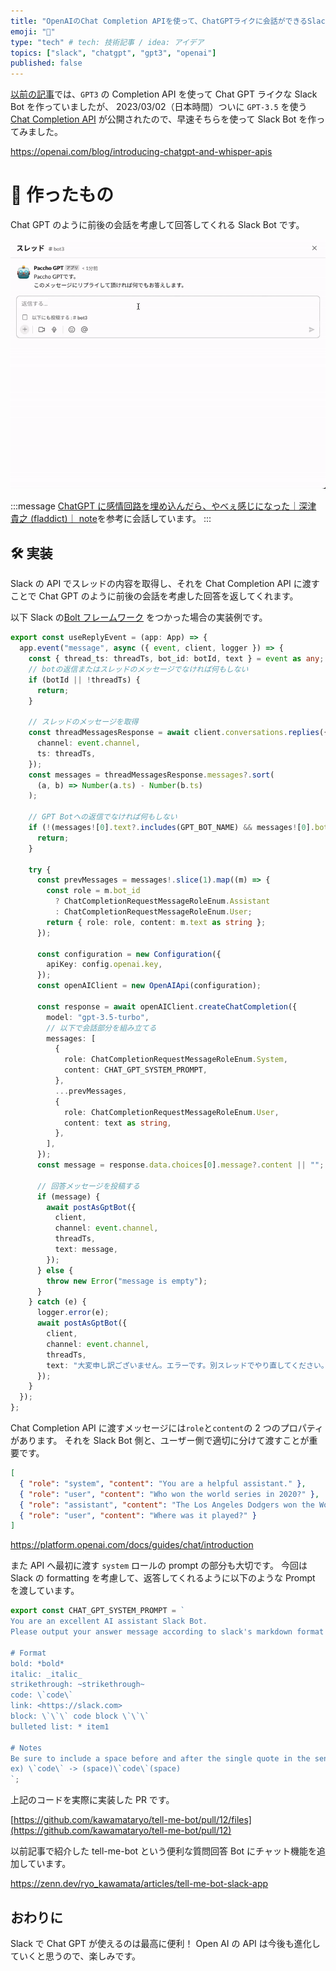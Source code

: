 ```yaml
---
title: "OpenAIのChat Completion APIを使って、ChatGPTライクに会話ができるSlackBotを作る"
emoji: "🤖"
type: "tech" # tech: 技術記事 / idea: アイデア
topics: ["slack", "chatgpt", "gpt3", "openai"]
published: false
---
```


[以前の記事](https://zenn.dev/ryo_kawamata/articles/291c95b41baeb7)では、`GPT3` の Completion API を使って Chat GPT ライクな Slack Bot を作っていましたが、 2023/03/02（日本時間）ついに `GPT-3.5` を使う [Chat Completion API](https://platform.openai.com/docs/guides/chat) が公開されたので、早速そちらを使って Slack Bot を作ってみました。

https://openai.com/blog/introducing-chatgpt-and-whisper-apis

# 🤖 作ったもの

Chat GPT のように前後の会話を考慮して回答してくれる Slack Bot です。

![](/images/56ea2484320def/sample.gif)

:::message
[ChatGPT に感情回路を埋め込んだら、やべぇ感じになった｜深津 貴之 (fladdict)｜ note](https://note.com/fladdict/n/n5043e6e61ce3)を参考に会話しています。
:::

## 🛠️ 実装

Slack の API でスレッドの内容を取得し、それを Chat Completion API に渡すことで Chat GPT のように前後の会話を考慮した回答を返してくれます。

以下 Slack の[Bolt フレームワーク](https://slack.dev/bolt-js/concepts) をつかった場合の実装例です。

```ts
export const useReplyEvent = (app: App) => {
  app.event("message", async ({ event, client, logger }) => {
    const { thread_ts: threadTs, bot_id: botId, text } = event as any;
    // botの返信またはスレッドのメッセージでなければ何もしない
    if (botId || !threadTs) {
      return;
    }

    // スレッドのメッセージを取得
    const threadMessagesResponse = await client.conversations.replies({
      channel: event.channel,
      ts: threadTs,
    });
    const messages = threadMessagesResponse.messages?.sort(
      (a, b) => Number(a.ts) - Number(b.ts)
    );

    // GPT Botへの返信でなければ何もしない
    if (!(messages![0].text?.includes(GPT_BOT_NAME) && messages![0].bot_id)) {
      return;
    }

    try {
      const prevMessages = messages!.slice(1).map((m) => {
        const role = m.bot_id
          ? ChatCompletionRequestMessageRoleEnum.Assistant
          : ChatCompletionRequestMessageRoleEnum.User;
        return { role: role, content: m.text as string };
      });

      const configuration = new Configuration({
        apiKey: config.openai.key,
      });
      const openAIClient = new OpenAIApi(configuration);

      const response = await openAIClient.createChatCompletion({
        model: "gpt-3.5-turbo",
        // 以下で会話部分を組み立てる
        messages: [
          {
            role: ChatCompletionRequestMessageRoleEnum.System,
            content: CHAT_GPT_SYSTEM_PROMPT,
          },
          ...prevMessages,
          {
            role: ChatCompletionRequestMessageRoleEnum.User,
            content: text as string,
          },
        ],
      });
      const message = response.data.choices[0].message?.content || "";

      // 回答メッセージを投稿する
      if (message) {
        await postAsGptBot({
          client,
          channel: event.channel,
          threadTs,
          text: message,
        });
      } else {
        throw new Error("message is empty");
      }
    } catch (e) {
      logger.error(e);
      await postAsGptBot({
        client,
        channel: event.channel,
        threadTs,
        text: "大変申し訳ございません。エラーです。別スレッドでやり直してください。",
      });
    }
  });
};
```

Chat Completion API に渡すメッセージには`role`と`content`の 2 つのプロパティがあります。
それを Slack Bot 側と、ユーザー側で適切に分けて渡すことが重要です。

```json
[
  { "role": "system", "content": "You are a helpful assistant." },
  { "role": "user", "content": "Who won the world series in 2020?" },
  { "role": "assistant", "content": "The Los Angeles Dodgers won the World" },
  { "role": "user", "content": "Where was it played?" }
]
```

https://platform.openai.com/docs/guides/chat/introduction

また API へ最初に渡す `system` ロールの prompt の部分も大切です。
今回は Slack の formatting を考慮して、返答してくれるように以下のような Prompt を渡しています。

```ts
export const CHAT_GPT_SYSTEM_PROMPT = `
You are an excellent AI assistant Slack Bot.
Please output your answer message according to slack's markdown format as follows.

# Format
bold: *bold*
italic: _italic_
strikethrough: ~strikethrough~
code: \`code\`
link: <https://slack.com>
block: \`\`\` code block \`\`\`
bulleted list: * item1

# Notes
Be sure to include a space before and after the single quote in the sentence
ex) \`code\` -> (space)\`code\`(space)
`;
```

上記のコードを実際に実装した PR です。

[https://github.com/kawamataryo/tell-me-bot/pull/12/files](https://github.com/kawamataryo/tell-me-bot/pull/12)

以前記事で紹介した tell-me-bot という便利な質問回答 Bot にチャット機能を追加しています。

https://zenn.dev/ryo_kawamata/articles/tell-me-bot-slack-app

## おわりに

Slack で Chat GPT が使えるのは最高に便利！
Open AI の API は今後も進化していくと思うので、楽しみです。
